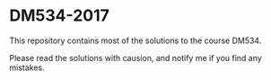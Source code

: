 # DM534-2017

This repository contains most of the solutions to the course DM534. 

Please read the solutions with causion, and notify me if you find any mistakes.
